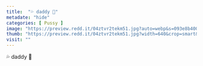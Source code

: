 ```yaml
---
title:  "💦 daddy 🥺"
metadate: "hide"
categories: [ Pussy ]
image: "https://preview.redd.it/04ztvr2tekm51.jpg?auto=webp&s=093e8b400d31597555772008ed8b31f462cb7f38"
thumb: "https://preview.redd.it/04ztvr2tekm51.jpg?width=640&crop=smart&auto=webp&s=11f50fea69adff627007fb926a5bdadc2b9bc543"
visit: ""
---
```

💦 daddy 🥺
